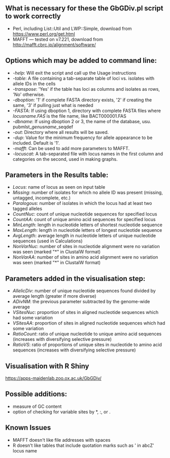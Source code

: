 ## What is necessary for these the GbGDiv.pl script to work correctly
* Perl, including List::Util and LWP::Simple, download from https://www.perl.org/get.html
* MAFFT — tested on v7.221, download from http://mafft.cbrc.jp/alignment/software/ 


## Options which may be added to command line:
* *-help*: Will exit the script and call up the Usage instructions  
* *-table*: A file containing a tab-separate table of loci vs. isolates with allele IDs in the cells  
* *-transpose*: 'Yes' if the table has loci as columns and isolates as rows, 'No' otherwise.  
* *-dboption*: '1' if complete FASTA directory exists, '2' if creating the same, '3' if pulling just what is needed  
* *-FASTA*: If using dboption 1, directory with complete FASTA files where *locusname.FAS* is the file name, like BACT000001.FAS  
* *-dbname*: If using dboption 2 or 3, the name of the database, usu. pubmlst\_*genusname*\_seqdef  
* *-out*: Directory where all results will be saved.
* *-dup*: Value for the minimum frequency for allele appearance to be included. Default is '1'.
* *-mafft*: Can be used to add more parameters to MAFFT.  
* *-locuscat*: A tab-separated file with locus names in the first column and categories on the second, used in making graphs.


## Parameters in the Results table:
* *Locus*: name of locus as seen on input table  
* *Missing*: number of isolates for which no allele ID was present (missing, untagged, incomplete, etc.)  
* *Paralogous*: number of isolates in which the locus had at least two tagged alleles  
* *CountNuc*: count of unique nucleotide sequences for specified locus  
* *CountAA*: count of unique amino acid sequences for specified locus  
* *MinLength*: length in nucleotide letters of shortest nucleotide sequence  
* *MaxLength*: length in nucleotide letters of longest nucleotide sequence  
* *AvgLength*: average length in nucleotide letters of unique nucleotide sequences (used in Calculations)  
* *NonVarNuc*: number of sites in nucleotide alignment were no variation was seen (marked "\*" in ClustalW format)  
* *NonVarAA*: number of sites in amino acid alignment were no variation was seen (marked "\*" in ClustalW format)  


## Parameters added in the visualisation step:
* *AllelicDiv*: number of unique nucleotide sequences found divided by average length (greater if more diverse)  
* *ADivNM*: the previous parameter subtracted by the genome-wide average 
* *VSitesNuc*: proportion of sites in aligned nucleotide sequences which had some variation  
* *VSitesAA*: proportion of sites in aligned nucleotide sequences which had some variation  
* *RatioCount*: ratio of unique nucleotide to unique amino acid sequences (increases with diversifying selective pressure)  
* *RatioVS*: ratio of proportions of unique sites in nucleotide to amino acid sequences (increases with diversifying selective pressure)  

## Visualisation with R Shiny
https://apps-maidenlab.zoo.ox.ac.uk/GbGDiv/


## Possible additions:
* measure of GC content  
* option of checking for variable sites by \*, :, or .  


## Known Issues
* MAFFT doesn't like file addresses with spaces  
* R doesn't like tables that include quotation marks such as ' in abcZ' locus name  
